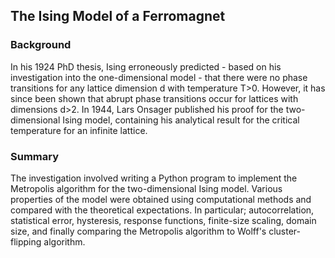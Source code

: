 ## The Ising Model of a Ferromagnet

### Background

In his 1924 PhD thesis, Ising erroneously predicted - based on his investigation into the one-dimensional model - that there were no phase transitions for any lattice dimension d with temperature T>0. However, it has since been shown that abrupt phase transitions occur for lattices with dimensions d>2. In 1944, Lars Onsager published his proof for the two-dimensional Ising model, containing his analytical result for the critical temperature for an infinite lattice.

### Summary

The investigation involved writing a Python program to implement the Metropolis algorithm for the two-dimensional Ising model. Various properties of the model were obtained using computational methods and compared with the theoretical expectations. In particular; autocorrelation, statistical error, hysteresis, response functions, finite-size scaling, domain size, and finally comparing the Metropolis algorithm to Wolff's cluster-flipping algorithm.
